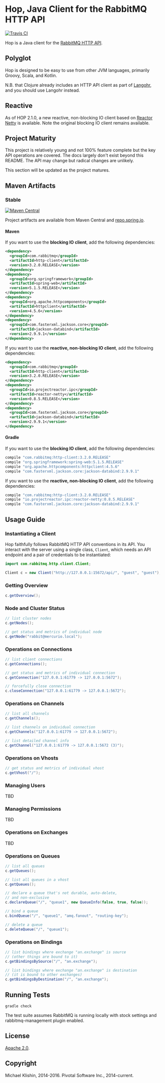 # Hop, Java Client for the RabbitMQ HTTP API

[![Travis CI](https://travis-ci.org/rabbitmq/hop.svg?branch=master)](https://travis-ci.org/rabbitmq/hop)

Hop is a Java client for the [RabbitMQ HTTP API](https://raw.githack.com/rabbitmq/rabbitmq-management/v3.7.5/priv/www/api/index.html).


## Polyglot

Hop is designed to be easy to use from other JVM languages, primarily Groovy, Scala,
and Kotlin.

N.B. that Clojure already includes an HTTP API client as part of [Langohr](http://clojurerabbitmq.info),
and you should use Langohr instead.

## Reactive

As of HOP 2.1.0, a new reactive, non-blocking IO client based on [Reactor Netty](https://projectreactor.io/) is available. Note
the original blocking IO client remains available.

## Project Maturity

This project is relatively young and not 100% feature complete but the key API operations are covered.
The docs largely don't exist beyond this README. The API may change but radical changes are unlikely.

This section will be updated as the project matures.


## Maven Artifacts

### Stable

[![Maven Central](https://maven-badges.herokuapp.com/maven-central/com.rabbitmq/http-client/badge.svg)](https://maven-badges.herokuapp.com/maven-central/com.rabbitmq/http-client)

Project artifacts are available from Maven Central and [repo.spring.io](https://repo.spring.io).

#### Maven

If you want to use the **blocking IO client**, add the following dependencies:

```xml
<dependency>
  <groupId>com.rabbitmq</groupId>
  <artifactId>http-client</artifactId>
  <version>3.2.0.RELEASE</version>
</dependency>
<dependency>
  <groupId>org.springframework</groupId>
  <artifactId>spring-web</artifactId>
  <version>5.1.5.RELEASE</version>
</dependency>
<dependency>
  <groupId>org.apache.httpcomponents</groupId>
  <artifactId>httpclient</artifactId>
  <version>4.5.6</version>
</dependency>
<dependency>
  <groupId>com.fasterxml.jackson.core</groupId>
  <artifactId>jackson-databind</artifactId>
  <version>2.9.9.1</version>
</dependency>
```

If you want to use the **reactive, non-blocking IO client**, add the following dependencies:

```xml
<dependency>
  <groupId>com.rabbitmq</groupId>
  <artifactId>http-client</artifactId>
  <version>3.2.0.RELEASE</version>
</dependency>
<dependency>
  <groupId>io.projectreactor.ipc</groupId>
  <artifactId>reactor-netty</artifactId>
  <version>0.8.5.RELEASE</version>
</dependency>
<dependency>
  <groupId>com.fasterxml.jackson.core</groupId>
  <artifactId>jackson-databind</artifactId>
  <version>2.9.9.1</version>
</dependency>
```

#### Gradle

If you want to use the **blocking IO client**, add the following dependencies:

```groovy
compile "com.rabbitmq:http-client:3.2.0.RELEASE"
compile "org.springframework:spring-web:5.1.5.RELEASE"
compile "org.apache.httpcomponents:httpclient:4.5.6"
compile "com.fasterxml.jackson.core:jackson-databind:2.9.9.1"
```

If you want to use the **reactive, non-blocking IO client**, add the following dependencies:

```groovy
compile "com.rabbitmq:http-client:3.2.0.RELEASE"
compile "io.projectreactor.ipc:reactor-netty:0.8.5.RELEASE"
compile "com.fasterxml.jackson.core:jackson-databind:2.9.9.1"
```

## Usage Guide

### Instantiating a Client

Hop faithfully follows RabbitMQ HTTP API conventions in its API. You interact with the server
using a single class, `Client`, which needs an API endpoint and
a pair of credentials to be instantiated:

``` java
import com.rabbitmq.http.client.Client;

Client c = new Client("http://127.0.0.1:15672/api/", "guest", "guest");
```

### Getting Overview

``` java
c.getOverview();
```


### Node and Cluster Status

``` java
// list cluster nodes
c.getNodes();

// get status and metrics of individual node
c.getNode("rabbit@mercurio.local");
```


### Operations on Connections

``` java
// list client connections
c.getConnections();

// get status and metrics of individual connection
c.getConnection("127.0.0.1:61779 -> 127.0.0.1:5672");

// forcefully close connection
c.closeConnection("127.0.0.1:61779 -> 127.0.0.1:5672");
```

### Operations on Channels

``` java
// list all channels
c.getChannels();

// list channels on individual connection
c.getChannels("127.0.0.1:61779 -> 127.0.0.1:5672");

// list detailed channel info
c.getChannel("127.0.0.1:61779 -> 127.0.0.1:5672 (3)");
```


### Operations on Vhosts

``` java
// get status and metrics of individual vhost
c.getVhost("/");
```


### Managing Users

TBD


### Managing Permissions

TBD


### Operations on Exchanges

TBD


### Operations on Queues

``` java
// list all queues
c.getQueues();

// list all queues in a vhost
c.getQueues();

// declare a queue that's not durable, auto-delete,
// and non-exclusive
c.declareQueue("/", "queue1", new QueueInfo(false, true, false));

// bind a queue
c.bindQueue("/", "queue1", "amq.fanout", "routing-key");

// delete a queue
c.deleteQueue("/", "queue1");
```

### Operations on Bindings

``` java
// list bindings where exchange "an.exchange" is source
// (other things are bound to it)
c.getBindingsBySource("/", "an.exchange");

// list bindings where exchange "an.exchange" is destination
// (it is bound to other exchanges)
c.getBindingsByDestination("/", "an.exchange");
```


## Running Tests

    gradle check

The test suite assumes RabbitMQ is running locally with
stock settings and rabbitmq-management plugin enabled.


## License

[Apache 2.0](https://www.apache.org/licenses/LICENSE-2.0.html).


## Copyright

Michael Klishin, 2014-2016.
Pivotal Software Inc., 2014-current.
